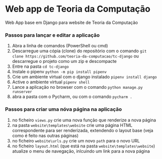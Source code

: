 # Web app de Teoria da Computação
Web App base em Django para website de Teoria da Computação

### Passos para lançar e editar a aplicação
1. Abra a linha de comandos (PowerShell ou cmd)
1. Descarregue uma cópia (clone) do repositório com o comando `git clone https://github.com/teoria-da-computacao/tc-django` ou descarregue o projeto como um zip e descompacte
1. Entre na pasta  `cd tc-django`
2. Instale o pipenv `python -m pip install pipenv`
3. Crie um ambiente virtual com o django instalado `pipenv install django`
4. Active o ambiente virtual `pipenv shell`
6. Lance a aplicação no browser com o comando `python manage.py runserver`
7. abra a pasta com o Pycharm, ou com o comando `pycharm .`

### Passos para criar uma nóva página na aplicação
1. no ficheiro `views.py` crie uma nova função que renderize a nova página
2. na pasta `website\templates\website` crie uma página HTML correspondente para ser renderizada, extendendo o layout base (veja como é feito nas outras páginas)
3. no ficheiro `website\urls.py` crie um novo `path` para o novo URL
4. no ficheiro `layout.html` (que está na pasta `website\templates\website`) atualize o menu de navegação, inlcuindo um link para a nova página
